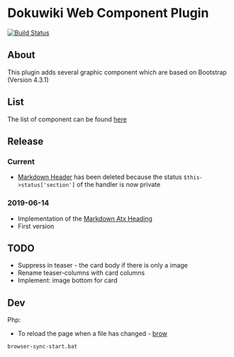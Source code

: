 # Dokuwiki Web Component Plugin 

[![Build Status](https://travis-ci.org/gerardnico/dokuwiki-plugin-webcomponent.svg?branch=master)](https://travis-ci.org/gerardnico/dokuwiki-plugin-webcomponent)


## About

This plugin adds several graphic component which are based on Bootstrap (Version 4.3.1)


## List

The list of component can be found [here](https://gerardnico.com/dokuwiki/webcomponent/)
  
## Release

### Current

  * [Markdown Header](https://spec.commonmark.org/0.29/#atx-heading) has been deleted because the status `$this->status['section']` of the handler is now private
  
### 2019-06-14

  * Implementation of the [Markdown Atx Heading](https://spec.commonmark.org/0.29/#atx-heading)
  * First version

## TODO

  * Suppress in teaser - the card body if there is only a image
  * Rename teaser-columns with card columns
  * Implement: image bottom for card


## Dev

Php:

  * To reload the page when a file has changed - [brow](browser-sync-start.bat)
  
```bash
browser-sync-start.bat
```